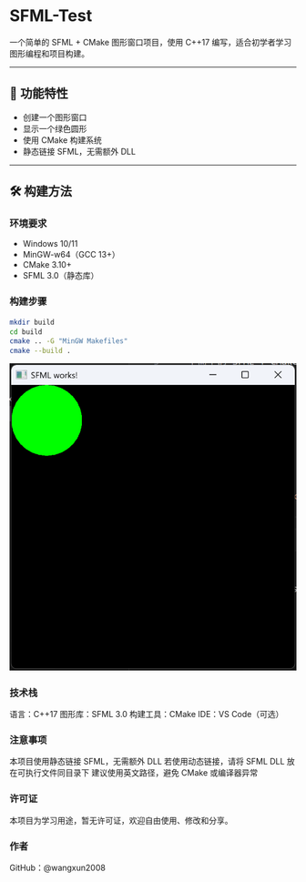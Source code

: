 # SFML-Test

一个简单的 SFML + CMake 图形窗口项目，使用 C++17 编写，适合初学者学习图形编程和项目构建。

---

## 🚀 功能特性

- 创建一个图形窗口
- 显示一个绿色圆形
- 使用 CMake 构建系统
- 静态链接 SFML，无需额外 DLL

---

## 🛠️ 构建方法

### 环境要求

- Windows 10/11
- MinGW-w64（GCC 13+）
- CMake 3.10+
- SFML 3.0（静态库）

### 构建步骤

```bash
mkdir build
cd build
cmake .. -G "MinGW Makefiles"
cmake --build .
```

![alt text](screenshot.png)

### 技术栈
语言：C++17
图形库：SFML 3.0
构建工具：CMake
IDE：VS Code（可选）

### 注意事项
本项目使用静态链接 SFML，无需额外 DLL
若使用动态链接，请将 SFML DLL 放在可执行文件同目录下
建议使用英文路径，避免 CMake 或编译器异常

### 许可证
本项目为学习用途，暂无许可证，欢迎自由使用、修改和分享。

### 作者
GitHub：@wangxun2008